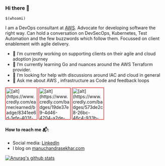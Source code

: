 ### Hi there 👋

`$(whoami)`


I am a DevOps consultant  at [AWS](https://aws.amazon.com/). Advocate for developing software the right way.
Can hold a conversation on DevSecOps, Kubernetes, Test Automation and the few buzzwords which follow them.
Focussed on client enablement with agile delivery. 


- 🔭 I’m currently working on supporting clients on their agile and cloud adoption journey
- 🌱 I’m currently learning Go and nuances around the AWS Terraform provider.
- 🤔 I’m looking for help with discussions around IAC and cloud in general
- 💬 Ask me about AWS , infrastructure as Code and feedback loops

<img src="https://images.credly.com/images/629a4f2a-27cf-4c06-8d4f-080dd7a209b3/blob" alt="[alt](https://www.credly.com/earner/earned/badge/8341ee6d-1efe-403f-a22a-66eaf90d75d1)" title="HashiCorp Core Contributor 2025" width="100" height="100" style="border: 1px solid red;'"> <img src="https://images.credly.com/images/1be1a923-f5bb-4001-94bf-468015bf1320/blob" alt="[alt](https://www.credly.com/badges/19de37e9-4d46-4204-a2de-cf9cb771d856)" title="HashiCorp Ambassador 2025" width="100" height="100" style="border: 1px solid red;'"> <img src="https://images.credly.com/size/340x340/images/1229ce48-f435-4832-8afe-c33d17fa643b/image.png" alt="[alt](https://www.credly.com/badges/573de2c8-26bc-46c4-933b-fd2ad7478737)" title="Terraform Pro" width="100" height="100" style="border: 1px solid red;'">

#### How to reach me 📬: 

- Social media: [LinkedIn](https://www.linkedin.com/in/manuchandrasekhar/)
- I blog on [manuchandrasekhar.com](https://manuchandrasekhar.com/)


[![Anurag's github stats](https://github-readme-stats.vercel.app/api?username=quixoticmonk&bg_color=30,e96443,904e95&title_color=fff&text_color=fff)](https://github.com/anuraghazra/github-readme-stats)
